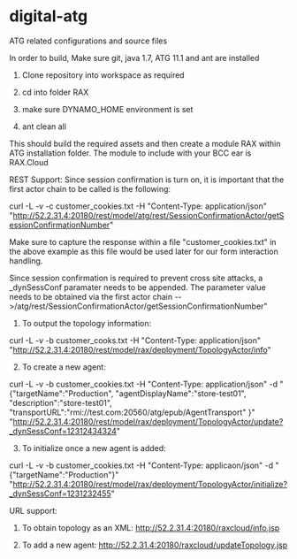 # digital-atg
ATG related configurations and source files

In order to build,
Make sure git, java 1.7, ATG 11.1 and ant are installed

1) Clone repository into workspace as required

2) cd into folder RAX

3) make sure DYNAMO_HOME environment is set 

4) ant clean all

This should build the required assets and then create a module RAX within ATG installation folder. The module to include with your BCC ear is RAX.Cloud

REST Support:
Since session confirmation is turn on, it is important that the first actor chain to be called is the following: 

curl -L -v -c customer_cookies.txt -H "Content-Type: application/json" "http://52.2.31.4:20180/rest/model/atg/rest/SessionConfirmationActor/getSessionConfirmationNumber"

Make sure to capture the response within a file "customer_cookies.txt" in the above example as this file would be used later for our form interaction handling.

Since session confirmation is required to prevent cross site attacks, a _dynSessConf  paramater needs to  be appended. The parameter value needs to be obtained via the first actor chain -->/atg/rest/SessionConfirmationActor/getSessionConfirmationNumber"
 

1) To output the topology information: 

curl -L -v -b customer_cooks.txt -H "Content-Type: application/json" "http://52.2.31.4:20180/rest/model/rax/deployment/TopologyActor/info"

2) To create a new agent: 

curl -L -v -b customer_cookies.txt -H "Content-Type: application/json" -d "{"targetName":\"Production\", "agentDisplayName":\"store-test01\", "description":\"store-test01\", "transportURL":\"rmi://test.com:20560/atg/epub/AgentTransport\" }" "http://52.2.31.4:20180/rest/model/rax/deployment/TopologyActor/update?_dynSessConf=12312434324"

3) To initialize once a new agent is added:

curl -L -v -b customer_cookies.txt -H "Content-Type: applicaon/json" -d "{"targetName":\"Production\"}" "http://52.2.31.4:20180/rest/model/rax/deployment/TopologyActor/initialize?_dynSessConf=1231232455"


URL support:

1) To obtain topology as an XML: 
http://52.2.31.4:20180/raxcloud/info.jsp

2) To add a new agent: 
http://52.2.31.4:20180/raxcloud/updateTopology.jsp


